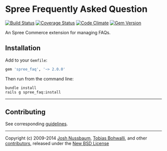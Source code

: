 # Spree Frequently Asked Question

[![Build Status](https://travis-ci.org/futhr/spree-faq.png?branch=2-0-stable)](https://travis-ci.org/futhr/spree-faq)
[![Coverage Status](https://coveralls.io/repos/futhr/spree-faq/badge.png?branch=2-0-stable)](https://coveralls.io/r/futhr/spree-faq)
[![Code Climate](https://codeclimate.com/github/futhr/spree-faq.png)](https://codeclimate.com/github/futhr/spree-faq)
[![Gem Version](https://badge.fury.io/rb/spree-faq.png)](http://badge.fury.io/rb/spree-faq)

An Spree Commerce extension for managing FAQs.

## Installation

Add to your `Gemfile`:

```ruby
gem 'spree_faq', '~> 2.0.0'
```

Then run from the command line:

    bundle install
    rails g spree_faq:install

---

## Contributing

See corresponding [guidelines][1].

---

Copyright (c) 2009-2014 [Josh Nussbaum][2], [Tobias Bohwalli][3], and other [contributors][4], released under the [New BSD License][5]

[1]: https://github.com/futhr/spree-faq/blob/master/CONTRIBUTING.md
[2]: https://github.com/joshnuss
[3]: https://github.com/futhr
[4]: https://github.com/futhr/spree-faq/graphs/contributors
[5]: https://github.com/futhr/spree-faq/blob/master/LICENSE.md
